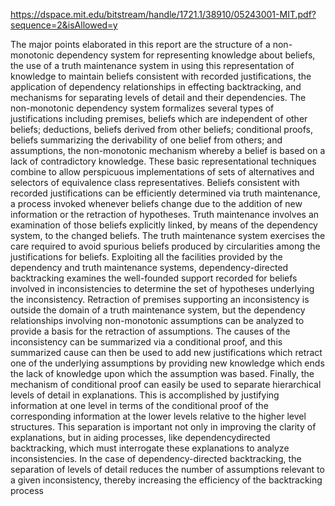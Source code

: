 https://dspace.mit.edu/bitstream/handle/1721.1/38910/05243001-MIT.pdf?sequence=2&isAllowed=y

The major points elaborated in this report are the structure of a non-monotonic dependency system for representing knowledge about beliefs, the use of a truth maintenance system in using this representation of knowledge to maintain beliefs consistent with recorded justifications, the application of dependency relationships in effecting backtracking, and mechanisms for separating levels of detail and their dependencies. The non-monotonic dependency system formalizes several types of justifications including premises, beliefs which are independent of other beliefs; deductions, beliefs derived from other beliefs; conditional proofs, beliefs summarizing the derivability of one belief from others; and assumptions, the non-monotonic mechanism whereby a belief is based on a lack of contradictory knowledge. These basic representational techniques combine to allow perspicuous implementations of sets of alternatives and selectors of equivalence class representatives. Beliefs consistent with recorded justifications can be efficiently determined via truth maintenance, a process invoked whenever beliefs change due to the addition of new information or the retraction of hypotheses. Truth maintenance involves an examination of those beliefs explicitly linked, by means of the dependency system, to the changed beliefs. The truth maintenance system exercises the care required to avoid spurious beliefs produced by circularities among the justifications for beliefs. Exploiting all the facilities provided by the dependency and truth maintenance systems, dependency-directed backtracking examines the well-founded support recorded for beliefs involved in inconsistencies to determine the set of hypotheses underlying the inconsistency. Retraction of premises supporting an inconsistency is outside the domain of a truth maintenance system, but the dependency relationships involving non-monotonic assumptions can be analyzed to provide a basis for the retraction of assumptions. The causes of the inconsistency can be summarized via a conditional proof, and this summarized cause can then be used to add new justifications which retract one of the underlying assumptions by providing new knowledge which ends the lack of knowledge upon which the assumption was based. Finally, the mechanism of conditional proof can easily be used to separate hierarchical levels of detail in explanations. This is accomplished by justifying information at one level in terms of the conditional proof of the corresponding information at the lower levels relative to the higher level structures. This separation is important not only in improving the clarity of explanations, but in aiding processes, like dependencydirected backtracking, which must interrogate these explanations to analyze inconsistencies. In the case of dependency-directed backtracking, the separation of levels of detail reduces the number of assumptions relevant to a given inconsistency, thereby increasing the efficiency of the backtracking process